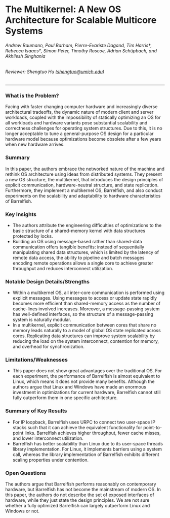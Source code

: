 The Multikernel: A New OS Architecture for Scalable Multicore Systems
===

###### Andrew Baumann, Paul Barham, Pierre-Evariste Dagand, Tim Harris†, Rebecca Isaacs†, Simon Peter, Timothy Roscoe, Adrian Schüpbach, and Akhilesh Singhania

###### Reviewer: Shengtuo Hu (shengtuo@umich.edu)

---

### What is the Problem?

Facing with faster changing computer hardware and increasingly diverse architectural tradeoffs, the dynamic nature of modern client and server workloads, coupled with the impossibility of statically optimizing an OS for all workloads and hardware variants pose substantial scalability and correctness challenges for operating system structures. Due to this, it is no longer acceptable to tune a general-purpose OS design for a particular hardware model because optimizations become obsolete after a few years when new hardware arrives.

### Summary

In this paper, the authors embrace the networked nature of the machine and rethink OS architecture using ideas from distributed systems. They present a new OS structure, the multikernel, that introduces the design principles of explicit communication, hardware-neutral structure, and state replication. Furthermore, they implement a multikernel OS, Barrelfish, and also conduct experiments on the scalability and adaptability to hardware characteristics of Barrelfish.

### Key Insights

- The authors attribute the engineering difficulties of optimizations to the basic structure of a shared-memory kernel with data structures protected by locks.
- Building an OS using message-based rather than shared-data communication offers tangible benefits: instead of sequentially manipulating shared data structures, which is limited by the latency of remote data access, the ability to pipeline and batch messages encoding remote operations allows a single core to achieve greater throughput and reduces interconnect utilization.

### Notable Design Details/Strengths

- Within a multikernel OS, all inter-core communication is performed using explicit messages. Using messages to access or update state rapidly becomes more efficient than shared-memory access as the number of cache-lines involved increases. Moreover, a message-passing system has well-defined interfaces, so the structure of a message-passing system is naturally modular.
- In a multikernel, explicit communication between cores that share no memory leads naturally to a model of global OS state replicated across cores. Replicating data structures can improve system scalability by reducing the load on the system interconnect, contention for memory, and overhead for synchronization.

### Limitations/Weaknesses

- This paper does not show great advantages over the traditional OS. For each experiment, the performance of Barrelfish is almost equivalent to Linux, which means it does not provide many benefits. Although the authors argue that Linux and Windows have made an enormous investment in optimizations for current hardware, Barrelfish cannot still fully outperform them in one specific architecture.
<!-- - Barrelfish does not compare -->

### Summary of Key Results

- For IP loopback, Barrelfish uses URPC to connect two user-space IP stacks such that it can achieve the equivalent functionality for point-to-point links. Barrelfish achieves higher throughput, fewer cache misses, and lower interconnect utilization.
- Barrelfish has better scalability than Linux due to its user-space threads library implementation. For Linux, it implements barriers using a system call, whereas the library implementation of Barrelfish exhibits different scaling properties under contention.
<!-- - d -->

### Open Questions

The authors argue that Barrelfish performs reasonably on contemporary hardware, but Barrelfish has not become the mainstream of modern OS. In this paper, the authors do not describe the set of exposed interfaces of hardware, while they just state the design principles. We are not sure whether a fully optimized Barrelfish can largely outperform Linux and Windows or not.
